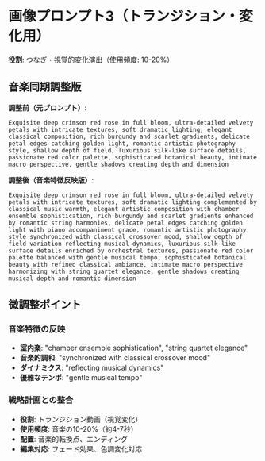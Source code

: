 # 画像プロンプト3（トランジション・変化用）
**役割**: つなぎ・視覚的変化演出（使用頻度: 10-20%）

## 音楽同期調整版

**調整前（元プロンプト）**:
```
Exquisite deep crimson red rose in full bloom, ultra-detailed velvety petals with intricate textures, soft dramatic lighting, elegant classical composition, rich burgundy and scarlet gradients, delicate petal edges catching golden light, romantic artistic photography style, shallow depth of field, luxurious silk-like surface details, passionate red color palette, sophisticated botanical beauty, intimate macro perspective, gentle shadows creating depth and dimension
```

**調整後（音楽特徴反映版）**:
```
Exquisite deep crimson red rose in full bloom, ultra-detailed velvety petals with intricate textures, soft dramatic lighting complemented by classical music warmth, elegant artistic composition with chamber ensemble sophistication, rich burgundy and scarlet gradients enhanced by romantic string harmonies, delicate petal edges catching golden light with piano accompaniment grace, romantic artistic photography style synchronized with classical crossover mood, shallow depth of field variation reflecting musical dynamics, luxurious silk-like surface details enriched by orchestral textures, passionate red color palette balanced with gentle musical tempo, sophisticated botanical beauty with refined classical ambiance, intimate macro perspective harmonizing with string quartet elegance, gentle shadows creating musical depth and romantic dimension
```

## 微調整ポイント

### 音楽特徴の反映
- **室内楽**: "chamber ensemble sophistication", "string quartet elegance"
- **音楽的調和**: "synchronized with classical crossover mood"
- **ダイナミクス**: "reflecting musical dynamics"
- **優雅なテンポ**: "gentle musical tempo"

### 戦略計画との整合
- **役割**: トランジション動画（視覚変化）
- **使用頻度**: 音楽の10-20%（約4-7秒）
- **配置**: 音楽的転換点、エンディング
- **編集対応**: フェード効果、色調変化対応